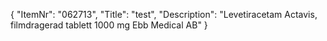 {
  "ItemNr": "062713",
  "Title": "test",
  "Description": "Levetiracetam Actavis, filmdragerad tablett 1000 mg Ebb Medical AB"
}